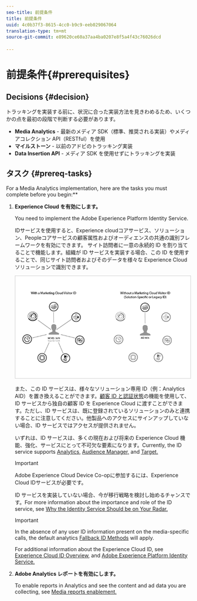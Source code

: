 ```yaml
---
seo-title: 前提条件
title: 前提条件
uuid: 4c0b37f3-8615-4cc0-b9c9-eeb029067064
translation-type: tm+mt
source-git-commit: e89620ce60a37aa4ba0207e8f5a4f43c76026dcd

---
```



# 前提条件{#prerequisites}

## Decisions {#decision}

トラッキングを実装する前に、状況に合った実装方法を見きわめるため、いくつかの点を最初の段階で判断する必要があります。

* **Media Analytics** - 最新のメディア SDK（標準、推奨される実装）やメディアコレクション API（RESTful）を使用
* **マイルストーン** - 以前のアドビのトラッキング実装
* **Data Insertion API** - メディア SDK を使用せずにトラッキングを実装

## タスク {#prereq-tasks}

For a Media Analytics implementation, here are the tasks you must complete before you begin:**

1. **Experience Cloud を有効にします。**

   You need to implement the Adobe Experience Platform Identity Service.

   IDサービスを使用すると、Experience cloudコアサービス、ソリューション、Peopleコアサービスの顧客属性およびオーディエンスの共通の識別フレームワークを有効にできます。 サイト訪問者に一意の永続的 ID を割り当てることで機能します。組織が ID サービスを実装する場合、この ID を使用することで、同じサイト訪問者およびそのデータを様々な Experience Cloud ソリューションで識別できます。

   ![](assets/mc_id_service_graphic.png)

   また、この ID サービスは、様々なソリューション専用 ID（例：Analytics AID）を置き換えることができます。[顧客 ID と認証状態](https://marketing.adobe.com/resources/help/en_US/mcvid/mcvid-authenticated-state.html)の機能を使用して、ID サービスから独自の顧客 ID を Experience Cloud に渡すことができます。ただし、ID サービスは、既に登録されているソリューションのみと連携することに注意してください。他製品へのアクセスにサインアップしていない場合、ID サービスではアクセスが提供されません。

   いずれは、ID サービスは、多くの現在および将来の Experience Cloud 機能、強化、サービスにとって不可欠な要素になります。Currently, the ID service supports [Analytics,](https://www.adobe.com/marketing-cloud/web-analytics.html) [Audience Manager,](https://www.adobe.com/marketing-cloud/data-management-platform.html) and [Target.](https://www.adobe.com/marketing-cloud/testing-targeting.html)

   >[!IMPORTANT]
   >
   >Adobe Experience Cloud Device Co-opに参加するには、Experience Cloud IDサービスが必要です。

   ID サービスを実装していない場合、今が移行戦略を検討し始めるチャンスです。For more information about the importance and role of the ID service, see [Why the Identity Service Should be on Your Radar.](https://blogs.adobe.com/digitalmarketing/analytics/why-new-adobe-marketing-cloud-id-service-should-be-on-your-radar/)

   >[!IMPORTANT]
   >
   >In the absence of any user ID information present on the media-specific calls, the default analytics [Fallback ID Methods](https://docs-author.corp.adobe.com/content/help/en/analytics/implementation/javascript-implementation/unique-visitors/visid-fallback.html) will apply.

   For additional information about the Experience Cloud ID, see [Experience Cloud ID Overview,](https://marketing.adobe.com/resources/help/en_US/mcvid/mcvid-overview.html) and [Adobe Experience Platform Identity Service.](https://marketing.adobe.com/resources/help/en_US/mcvid/)

1. **Adobe Analytics レポートを有効にします。**

   To enable reports in Analytics and see the content and ad data you are collecting, see [Media reports enablement.](/help/media-reports/media-reports-enable.md)

